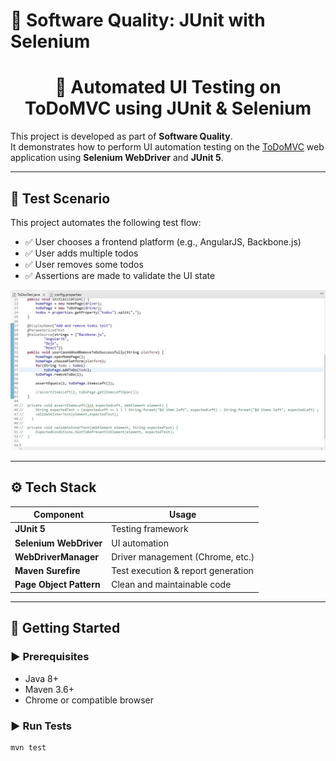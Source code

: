 # 🧪 Software Quality: JUnit with Selenium

<h1 align="center">
  🧼 Automated UI Testing on ToDoMVC using JUnit & Selenium
</h1>

This project is developed as part of **Software Quality**.  
It demonstrates how to perform UI automation testing on the [ToDoMVC](https://todomvc.com/) web application using **Selenium WebDriver** and **JUnit 5**.

---

## 📌 Test Scenario

This project automates the following test flow:

- ✅ User chooses a frontend platform (e.g., AngularJS, Backbone.js)
- ✅ User adds multiple todos
- ✅ User removes some todos
- ✅ Assertions are made to validate the UI state

<p align="center">
  <img src="scenario.jpg" alt="Test Scenario Diagram">
</p>

---

## ⚙️ Tech Stack

| Component            | Usage                             |
|----------------------|-----------------------------------|
| **JUnit 5**          | Testing framework                 |
| **Selenium WebDriver** | UI automation                   |
| **WebDriverManager** | Driver management (Chrome, etc.)  |
| **Maven Surefire**   | Test execution & report generation |
| **Page Object Pattern** | Clean and maintainable code     |

---

## 🚀 Getting Started

### ▶️ Prerequisites
- Java 8+
- Maven 3.6+
- Chrome or compatible browser

### ▶️ Run Tests

```bash
mvn test
